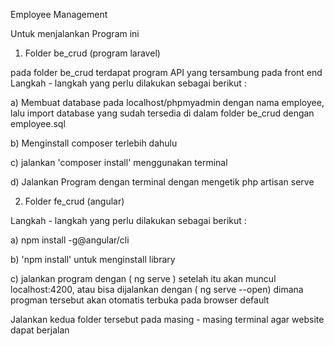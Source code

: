 Employee Management

Untuk menjalankan Program ini
1. Folder be_crud (program laravel)

pada folder be_crud terdapat program API yang tersambung pada front end
Langkah - langkah yang perlu dilakukan sebagai berikut : 

a) Membuat database pada localhost/phpmyadmin dengan nama employee, lalu import database yang sudah tersedia di dalam folder be_crud dengan employee.sql

b) Menginstall composer terlebih dahulu

c) jalankan 'composer install' menggunakan terminal 

d) Jalankan Program dengan terminal dengan mengetik php artisan serve

2. Folder fe_crud (angular)

Langkah - langkah yang perlu dilakukan sebagai berikut :

a) npm install -g@angular/cli

b) 'npm install' untuk menginstall library

c) jalankan program  dengan ( ng serve ) setelah itu akan muncul localhost:4200, atau bisa dijalankan dengan ( ng serve --open) dimana progman tersebut akan otomatis terbuka pada browser default

Jalankan kedua folder tersebut pada masing - masing terminal agar website dapat berjalan
